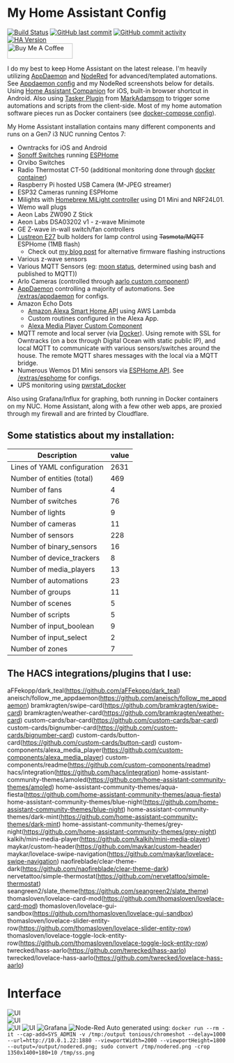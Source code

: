 # My Home Assistant Config
[![Build Status](https://travis-ci.org/aneisch/home-assistant-config.svg?branch=master)](https://travis-ci.org/aneisch/home-assistant-config)
[![GitHub last commit](https://img.shields.io/github/last-commit/aneisch/home-assistant-config)](https://github.com/aneisch/home-assistant-config/commits/master)
[![GitHub commit activity](https://img.shields.io/github/commit-activity/y/aneisch/home-assistant-config)](https://github.com/aneisch/home-assistant-config/graphs/commit-activity)
[![HA Version](https://img.shields.io/badge/Running%20Home%20Assistant-0.104.0%20(Latest)-brightgreen)](https://github.com/home-assistant/home-assistant/releases/latest)
<br><a href="https://www.buymeacoffee.com/aneisch" target="_blank"><img src="https://cdn.buymeacoffee.com/buttons/default-black.png" width="150px" height="35px" alt="Buy Me A Coffee" style="height: 35px !important;width: 150px !important;" ></a>


I do my best to keep Home Assistant on the latest release. I'm heavily utilizing [AppDaemon](http://appdaemon.readthedocs.io/en/latest/) and [NodeRed](https://flows.nodered.org/node/node-red-contrib-home-assistant-websocket) for advanced/templated automations. See [Appdaemon config](https://github.com/aneisch/home-assistant-config/tree/master/extras/appdaemon) and my NodeRed screenshots below for details. Using [Home Assistant Companion](https://itunes.apple.com/us/app/home-assistant-companion/id1099568401?mt=8) for iOS, built-in browser shortcut in Android. Also using [Tasker Plugin](https://github.com/MarkAdamson/home-assistant-plugin-for-tasker) from [MarkAdamsom](https://github.com/MarkAdamson) to trigger some automations and scripts from the client-side. Most of my home automation software pieces run as Docker containers (see [docker-compose config](https://github.com/aneisch/home-assistant-config/tree/master/extras/docker-compose)). 

My Home Assistant installation contains many different components and runs on a Gen7 i3 NUC running Centos 7:

- Owntracks for iOS and Android
- [Sonoff Switches](https://www.itead.cc/sonoff-wifi-wireless-switch.html) running [ESPHome](https://esphome.io/index.html)
- Orvibo Switches
- Radio Thermostat CT-50 (additional monitoring done through [docker container](https://hub.docker.com/r/aneisch/thermostat_mqtt_docker))
- Raspberry Pi hosted USB Camera (M-JPEG streamer)
- ESP32 Cameras running ESPHome
- Milights with [Homebrew MiLight controller](http://blog.christophermullins.com/2017/02/11/milight-wifi-gateway-emulator-on-an-esp8266/) using D1 Mini and NRF24L01. 
- Wemo wall plugs
- Aeon Labs ZW090 Z Stick
- Aeon Labs DSA03202 v1 - z-wave Minimote
- GE Z-wave in-wall switch/fan controllers
- [Lustreon E27](https://www.banggood.com/LUSTREON-E27-Smart-WiFi-Bulb-Adapter-Socket-Lamp-Holder-Work-With-Alexa-Google-Home-IFTTT-AC85-265V-p-1285550.html) bulb holders for lamp control using ~~Tasmota/MQTT~~ ESPHome (1MB flash)
  - Check out [my blog post](http://blog.aneis.ch/2019/01/tuya-convert-for-lustreon.html) for alternative firmware flashing instructions
- Various z-wave sensors
- Various MQTT Sensors (eg: [moon status](https://github.com/aneisch/home-assistant-config/blob/master/extras/helper_scripts/moon_phase_mqtt), determined using bash and published to MQTT))
- Arlo Cameras (controlled through [aarlo custom component](https://github.com/twrecked/hass-aarlo))
- [AppDaemon](https://appdaemon.readthedocs.io/en/latest/) controlling a majority of automations. See [/extras/appdaemon](https://github.com/aneisch/home-assistant-config/tree/master/extras/appdaemon) for configs.
- Amazon Echo Dots
  - [Amazon Alexa Smart Home API](https://www.home-assistant.io/components/alexa.smart_home/) using AWS Lambda 
  - Custom routines configured in the Alexa App.
  - [Alexa Media Player Custom Component](https://github.com/keatontaylor/alexa_media_player)
- MQTT remote and local server (via [Docker](https://github.com/aneisch/home-assistant-config/tree/master/extras/docker-compose)). Using remote with SSL for Owntracks (on a box through Digital Ocean with static public IP), and local MQTT to communicate with various sensors/switches around the house. The remote MQTT shares messages with the local via a MQTT bridge.
- Numerous Wemos D1 Mini sensors via [ESPHome API](https://esphome.io/components/api.html). See [/extras/esphome](https://github.com/aneisch/home-assistant-config/tree/master/extras/esphome) for configs. 
- UPS monitoring using [pwrstat_docker](https://github.com/DanielWinks/pwrstat_docker)

Also using Grafana/Influx for graphing, both running in Docker containers on my NUC. Home Assistant, along with a few other web apps, are proxied through my firewall and are frinted by Cloudflare.
 

## Some statistics about my installation:
Description | value
-- | --
Lines of YAML configuration | 2631
Number of entities (total) | 469  
Number of fans | 4  
Number of switches | 76  
Number of lights | 9  
Number of cameras | 11  
Number of sensors | 228  
Number of binary_sensors | 16  
Number of device_trackers | 8  
Number of media_players | 13  
Number of automations | 23  
Number of groups | 11  
Number of scenes | 5  
Number of scripts | 5  
Number of input_boolean | 9  
Number of input_select | 2  
Number of zones | 7  

## The HACS integrations/plugins that I use:
aFFekopp/dark_teal(https://github.com/aFFekopp/dark_teal)
aneisch/follow_me_appdaemon(https://github.com/aneisch/follow_me_appdaemon)
bramkragten/swipe-card(https://github.com/bramkragten/swipe-card)
bramkragten/weather-card(https://github.com/bramkragten/weather-card)
custom-cards/bar-card(https://github.com/custom-cards/bar-card)
custom-cards/bignumber-card(https://github.com/custom-cards/bignumber-card)
custom-cards/button-card(https://github.com/custom-cards/button-card)
custom-components/alexa_media_player(https://github.com/custom-components/alexa_media_player)
custom-components/readme(https://github.com/custom-components/readme)
hacs/integration(https://github.com/hacs/integration)
home-assistant-community-themes/amoled(https://github.com/home-assistant-community-themes/amoled)
home-assistant-community-themes/aqua-fiesta(https://github.com/home-assistant-community-themes/aqua-fiesta)
home-assistant-community-themes/blue-night(https://github.com/home-assistant-community-themes/blue-night)
home-assistant-community-themes/dark-mint(https://github.com/home-assistant-community-themes/dark-mint)
home-assistant-community-themes/grey-night(https://github.com/home-assistant-community-themes/grey-night)
kalkih/mini-media-player(https://github.com/kalkih/mini-media-player)
maykar/custom-header(https://github.com/maykar/custom-header)
maykar/lovelace-swipe-navigation(https://github.com/maykar/lovelace-swipe-navigation)
naofireblade/clear-theme-dark(https://github.com/naofireblade/clear-theme-dark)
nervetattoo/simple-thermostat(https://github.com/nervetattoo/simple-thermostat)
seangreen2/slate_theme(https://github.com/seangreen2/slate_theme)
thomasloven/lovelace-card-mod(https://github.com/thomasloven/lovelace-card-mod)
thomasloven/lovelace-gui-sandbox(https://github.com/thomasloven/lovelace-gui-sandbox)
thomasloven/lovelace-slider-entity-row(https://github.com/thomasloven/lovelace-slider-entity-row)
thomasloven/lovelace-toggle-lock-entity-row(https://github.com/thomasloven/lovelace-toggle-lock-entity-row)
twrecked/hass-aarlo(https://github.com/twrecked/hass-aarlo)
twrecked/lovelace-hass-aarlo(https://github.com/twrecked/lovelace-hass-aarlo)

# Interface
![UI](images/screenshot1.png)  
![UI](images/screenshot2.png)  
![UI](images/screenshot3.png)
![UI](images/screenshot4.png)
![Grafana](images/grafana.png)
![Node-Red](images/nodered.png)
Auto generated using: `docker run --rm -it --cap-add=SYS_ADMIN -v /tmp:/output tonious/chromeshot --delay=1000 --url=http://10.0.1.22:1880 --viewportWidth=2000 --viewportHeight=1800 --output=/output/nodered.png; sudo convert /tmp/nodered.png -crop 1350x1400+180+10 /tmp/ss.png`
